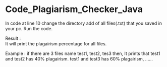 # Code_Plagiarism_Checker_Java

In code at line 10 change the directory add of all files(.txt) that you saved in your pc. Run the code. 

Result :  
It will print the plagairism percentage for all files. 

Example : if there are 3 files name test1, test2, tes3 then, It prints that test1 and test2 has 40% plagairism. test1 and test3 has 60% plagairism, ......
